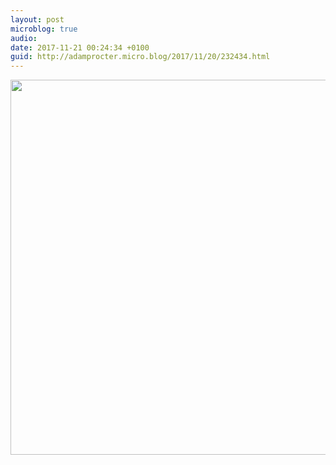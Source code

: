 ```yaml
---
layout: post
microblog: true
audio: 
date: 2017-11-21 00:24:34 +0100
guid: http://adamprocter.micro.blog/2017/11/20/232434.html
---
```



<img src="http://discursive.adamprocter.co.uk/uploads/2017/2c281c7ef4.jpg" width="600" height="600" />

